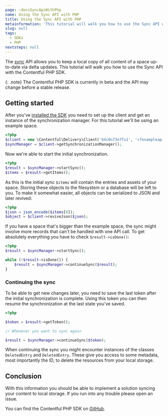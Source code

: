 ```yaml
---
page: :docsSyncApiWithPhp
name: Using the Sync API with PHP
title: Using the Sync API with PHP
metainformation: 'This tutorial will walk you how to use the Sync API with the Contentful PHP SDK to keep a local copy of content up-to-date via delta updates.'
slug: null
tags:
  - SDKs
  - PHP
nextsteps: null
---
```


The [sync](/developers/docs/concepts/sync/) API allows you to keep a local copy of all content of a space up-to-date via
delta updates. This tutorial will walk you how to use the Sync API with the Contentful PHP SDK.

{: .note}
The Contentful PHP SDK is currently in beta and the API may change before a stable release.

## Getting started

After you've [installed the SDK](/developers/docs/php/tutorials/getting-started-with-contentful-and-php/#installation)
you need to set up the client and get an instance of the synchronization manager. For this tutorial we'll be using an example space.

~~~ php
<?php
$client = new \Contentful\Delivery\Client('b4c0n73n7fu1', 'cfexampleapi');
$syncManager = $client->getSynchronizationManager();
~~~

Now we're able to start the initial synchronization.

~~~ php
<?php
$result = $syncManager->startSync();
$items = $result->getItems();
~~~

As this is the initial sync `$items` will contain the entries and assets of your space. Storing these objects to the
filesystem or a database will be left to you. To make it somewhat easier, all objects can be serialized to JSON and
later revived:

~~~ php
<?php
$json = json_encode($items[0]);
$object = $client->reviveJson($json);
~~~

If you have a space that's bigger than the example space, the sync might involve
more records that can't be handled with one API call. To get absolutely everything you have to check `$result->isDone()`:

~~~ php
<?php
$result = $syncManager->startSync();

while (!$result->isDone()) {
    $result = $syncManager->continueSync($result);
}
~~~

### Continuing the sync

To be able to get new changes later, you need to save the last token after the initial synchronization is complete. Using
this token you can then resume the synchronization at the last state you've saved.

~~~ php
<?php

$token = $result->getToken();

// Whenever you want to sync again

$result = $syncManager->continueSync($token);
~~~

When continuing the sync you might encounter instances of the classes `DeletedEntry` and `DeletedEntry`. These give you
access to some metadata, most importantly the ID, to delete the resources from your local storage.

## Conclusion

With this information you should be able to implement a solution syncing your content to local storage. If you run into
any trouble please open an issue.

You can find the Contentful PHP SDK on [GitHub][1].

[1]: https://github.com/contentful/contentful.php
